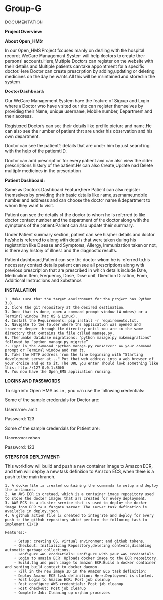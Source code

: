 # Group-G


DOCUMENTATION

**Project Overview:**

**About Open_HMS:**

In our Open_HMS Project focuses mainly on dealing with the hospital records.WeCare Management System will help doctors to create their personal accounts.Here,Multiple Doctors can register on the website with their details and Multiple patients can take appointment for a specific doctor.Here Doctor can create prescription by adding,updating or deleting medicines on the day he wants.All this will be maintained and stored in the system.

**Doctor Dashboard:**

Our WeCare Management System have the feature of Signup and Login where a Doctor who have visited our site can register themselves by providing their Name, unique username, Mobile number, Department and their address.

  Registered Doctor’s can see their details like profile picture and name.He can also see the number of patient that are under his observation and his own department.
  
  Doctor can see the patient’s details that are under him by just searching with the help of the patiemt ID.
  
  Doctor can add prescription for every patient and can also view the older prescriptions history of the patient.He can also Create,Update nad Delete multiple medicines in the prescription.                            
  
  
**Patient Dashboard:**

Same as Doctor’s Dashboard Feature,here Patient can also register themselves by providing their basic details like name,username,mobile number and addresss and can choose the doctor name & department to whom they want to visit.
      
  Patient can see the details of the doctor to whom he is referred to like doctor contact number and the department of the doctor along with the symptoms of the patient.Patient can also update their summary.
  
  Under Patient summary section, patient can see his/her details and doctor he/she is referred to along with details that were taken during his registration like Disease and Symptoms, Allergy, Immunization taken or not, is there any history of illness and the diagnostic results.
  
  Patient dashboard,Patient can see the doctor whom he is referred to,his necessary contact details  patient can  see all prescriptions along with previous prescription that are prescribed in which details include Date, Medication Item, Frequency, Dose, Dose unit, Direction Duration, Form, Additional Instructions and Substance.




**INSTALLATION**

    1. Make sure that the target environment for the project has Python 3.8.
    2. Clone the git repository at the desired destination.
    3. Once that is done, open a command prompt window (Windows) or a Terminal window (Mac OS & Linux).
    4. Install the Requirements: pip install -r requirements.txt.
    5. Navigate to the folder where the application was opened and traverse deeper through the directory until you are in the same directory that contains the file called manage.py.
    6. Then,make database migrations: “python manage.py makemigrations” followed by “python manage.py migrate”
    7. Type in the command "python manage.py runserver" on your command prompt or Terminal window and run it.
    8. Take the HTTP address from the line beginning with "Starting development server at...".Put that web address into a web browser of your choice and go to it. The URL you enter should look something like this: http://127.0.0.1:8000
    9. You now have the Open_HMS application running.
    


**LOGINS AND PASSWORDS**

To sign into Open_HMS as an , you can use the following credentials:

Some of the sample credentials for Doctor are:

Username: amit

Password: 123

Some of the sample credentials for Patient are:

Username: rohan

Password: 123



**STEPS FOR DEPLOYMENT:**

 This workflow will build and push a new container image to Amazon ECR, and then will deploy a new task definition to Amazon ECS, when there is a push to the main branch.
 
    1. A dockerfile is created containing the commands to setup and deploy the instances.
    2. An AWS ECR is cretaed, which is a container image repository used to store the docker images that are created for every deployment.
    3. AWS ECS is a cluster service that is used to deploy the docker image from ECR to a fargate server. The server task defination is available in deploy.json.
    4. A github action file is created to integrate and deploy for every push to the github repository which perform the following task to implement CI/CD
    
    Features:-
    
        ◦ Setup: creating OS, virtual environment and github tokens.
        ◦ Checkout: Initializing Repository,deleting contents,disabling automatic garbage collections.
        ◦ Configure AWS credentials: Configure with your AWS credentials
        ◦ Login to amazin ECR: Uploads docker image to the ECR repository.
        ◦ Build,tag and push image to amazon ECR:Build a docker container and sending build context to docker daemon.
        ◦ Fill in the new image ID in the Amazon ECS task definition:
        ◦ Deploy Amazon ECS task definition: Here,Deployment is started.
        ◦ Post Login to Amazon ECR: Post job cleanup
        ◦ Post configure AWS credentials: Post job cleanup
        ◦ Post checkout: Post job cleanup
        ◦ Complete Job: Cleaning up orphan processes
        
